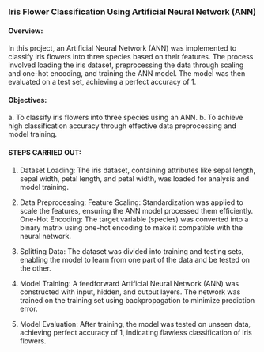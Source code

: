 ### Iris Flower Classification Using Artificial Neural Network (ANN)
#### Overview:
In this project, an Artificial Neural Network (ANN) was implemented to classify iris flowers into three species based on their features. The process involved loading the iris dataset, preprocessing the data through scaling and one-hot encoding, and training the ANN model. The model was then evaluated on a test set, achieving a perfect accuracy of 1.
#### Objectives:
a. To classify iris flowers into three species using an ANN.
b. To achieve high classification accuracy through effective data preprocessing and model training.
#### STEPS CARRIED OUT:
1. Dataset Loading:
The iris dataset, containing attributes like sepal length, sepal width, petal length, and petal width, was loaded for analysis and model training.

2. Data Preprocessing:
Feature Scaling: Standardization was applied to scale the features, ensuring the ANN model processed them efficiently.
One-Hot Encoding: The target variable (species) was converted into a binary matrix using one-hot encoding to make it compatible with the neural network.

3. Splitting Data:
The dataset was divided into training and testing sets, enabling the model to learn from one part of the data and be tested on the other.

4. Model Training:
A feedforward Artificial Neural Network (ANN) was constructed with input, hidden, and output layers. The network was trained on the training set using backpropagation to minimize prediction error.

5. Model Evaluation:
After training, the model was tested on unseen data, achieving perfect accuracy of 1, indicating flawless classification of iris flowers.
